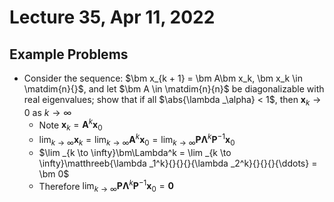 # Lecture 35, Apr 11, 2022

## Example Problems

* Consider the sequence: $\bm x_{k + 1} = \bm A\bm x_k, \bm x_k \in \matdim{n}{}$, and let $\bm A \in \matdim{n}{n}$ be diagonalizable with real eigenvalues; show that if all $\abs{\lambda _\alpha} < 1$, then $\bm x_k \to 0$ as $k \to \infty$
	* Note $\bm x_k = \bm A^k\bm x_0$
	* $\lim _{k \to \infty} \bm x_k = \lim _{k \to \infty} \bm A^k\bm x_0 = \lim _{k \to \infty} \bm P\bm\Lambda^k\bm P^{-1}\bm x_0$
	* $\lim _{k \to \infty}\bm\Lambda^k = \lim _{k \to \infty}\matthreeb{\lambda _1^k}{}{}{}{\lambda _2^k}{}{}{}{\ddots} = \bm 0$
	* Therefore $\lim _{k \to \infty} \bm P\bm\Lambda^k\bm P^{-1}\bm x_0 = \bm 0$

